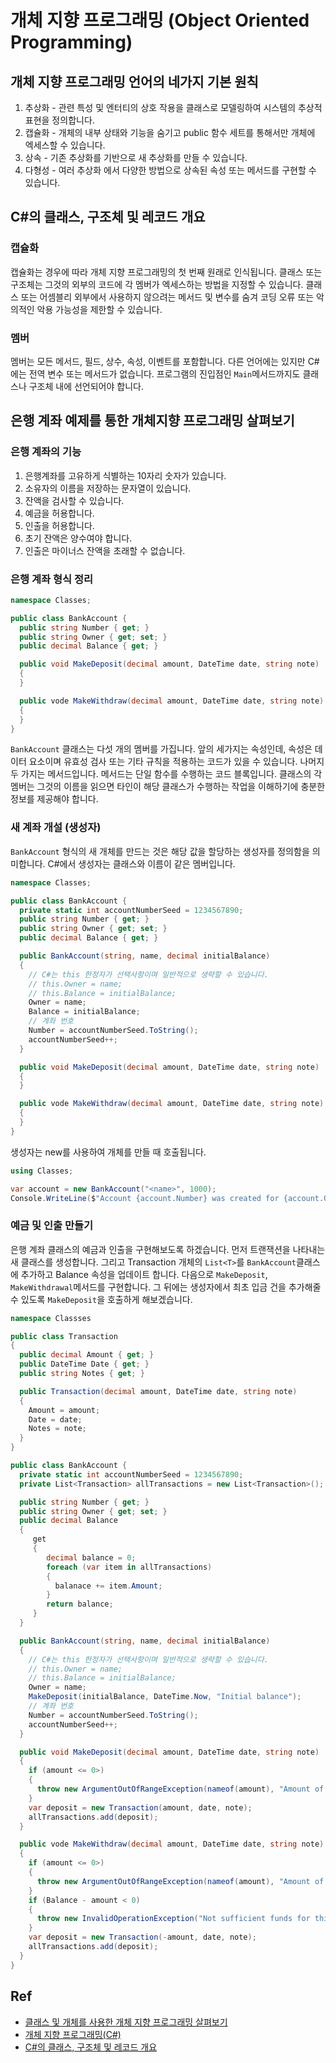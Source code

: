 # 개체 지향 프로그래밍 (Object Oriented Programming)

## 개체 지향 프로그래밍 언어의 네가지 기본 원칙

1. 추상화 - 관련 특성 및 엔터티의 상호 작용을 클래스로 모델링하여 시스템의 추상적 표현을 정의합니다.
2. 캡슐화 - 개체의 내부 상태와 기능을 숨기고 public 함수 세트를 통해서만 개체에 엑세스할 수 있습니다.
3. 상속 - 기존 추상화를 기반으로 새 추상화를 만들 수 있습니다.
4. 다형성 - 여러 추상화 에서 다양한 방법으로 상속된 속성 또는 메서드를 구현할 수 있습니다.

## C#의 클래스, 구조체 및 레코드 개요

### 캡슐화

캡슐화는 경우에 따라 개체 지향 프로그래밍의 첫 번째 원래로 인식됩니다. 클래스 또는 구조체는 그것의 외부의 코드에 각 멤버가 엑세스하는 방법을 지정할 수 있습니다. 클래스 또는 어셈블리 외부에서 사용하지 않으려는 메서드 및 변수를 숨겨 코딩 오류 또는 악의적인 악용 가능성을 제한할 수 있습니다.

### 멤버

멤버는 모든 메서드, 필드, 상수, 속성, 이벤트를 포함합니다. 다른 언어에는 있지만 C#에는 전역 변수 또는 메서드가 없습니다. 프로그램의 진입점인 `Main`메서드까지도 클래스나 구조체 내에 선언되어야 합니다.

## 은행 계좌 예제를 통한 개체지향 프로그래밍 살펴보기

### 은행 계좌의 기능

1. 은행계좌를 고유하게 식별하는 10자리 숫자가 있습니다.
2. 소유자의 이름을 저장하는 문자열이 있습니다.
3. 잔액을 검사할 수 있습니다.
4. 예금을 허용합니다.
5. 인출을 허용합니다.
6. 초기 잔액은 양수여야 합니다.
7. 인출은 마이너스 잔액을 초래할 수 없습니다.

### 은행 계좌 형식 정리

```cs
namespace Classes;

public class BankAccount {
  public string Number { get; }
  public string Owner { get; set; }
  public decimal Balance { get; }

  public void MakeDeposit(decimal amount, DateTime date, string note)
  {
  }

  public vode MakeWithdraw(decimal amount, DateTime date, string note)
  {
  }
}
```

`BankAccount` 클래스는 다섯 개의 멤버를 가집니다. 앞의 세가지는 속성인데, 속성은 데이터 요소이며 유효성 검사 또는 기타 규칙을 적용하는 코드가 있을 수 있습니다. 나머지 두 가지는 메서드입니다. 메서드는 단일 함수를 수행하는 코드 블록입니다. 클래스의 각 멤버는 그것의 이름을 읽으면 타인이 해당 클래스가 수행하는 작업을 이해하기에 충분한 정보를 제공해야 합니다.

### 새 계좌 개설 (생성자)

`BankAccount` 형식의 새 개체를 만드는 것은 해당 값을 할당하는 생성자를 정의함을 의미합니다. C#에서 생성자는 클래스와 이름이 같은 멤버입니다.

```cs
namespace Classes;

public class BankAccount {
  private static int accountNumberSeed = 1234567890;
  public string Number { get; }
  public string Owner { get; set; }
  public decimal Balance { get; }

  public BankAccount(string, name, decimal initialBalance)
  {
    // C#는 this 한정자가 선택사항이며 일반적으로 생략할 수 있습니다.
    // this.Owner = name;
    // this.Balance = initialBalance;
    Owner = name;
    Balance = initialBalance;
    // 계좌 번호
    Number = accountNumberSeed.ToString();
    accountNumberSeed++;
  }

  public void MakeDeposit(decimal amount, DateTime date, string note)
  {
  }

  public vode MakeWithdraw(decimal amount, DateTime date, string note)
  {
  }
}
```

생성자는 new를 사용하여 개체를 만들 때 호출됩니다.

```cs
using Classes;

var account = new BankAccount("<name>", 1000);
Console.WriteLine($"Account {account.Number} was created for {account.Owner} with {account.Balance} initial balance.");
```

### 예금 및 인출 만들기

은행 계좌 클래스의 예금과 인출을 구현해보도록 하겠습니다. 먼저 트랜잭션을 나타내는 새 클래스를 생성합니다.
그리고 Transaction 개체의 `List<T>`를 `BankAccount`클래스에 추가하고 Balance 속성을 업데이트 합니다.
다음으로 `MakeDeposit`, `MakeWithdrawal`메서드를 구현합니다.
그 뒤에는 생성자에서 최초 입금 건을 추가해줄 수 있도록 `MakeDeposit`을 호출하게 해보겠습니다.

```cs
namespace Classses

public class Transaction
{
  public decimal Amount { get; }
  public DateTime Date { get; }
  public string Notes { get; }

  public Transaction(decimal amount, DateTime date, string note)
  {
    Amount = amount;
    Date = date;
    Notes = note;
  }
}

public class BankAccount {
  private static int accountNumberSeed = 1234567890;
  private List<Transaction> allTransactions = new List<Transaction>();

  public string Number { get; }
  public string Owner { get; set; }
  public decimal Balance
  {
     get
     {
        decimal balance = 0;
        foreach (var item in allTransactions)
        {
          balanace += item.Amount;
        }
        return balance;
     }
  }

  public BankAccount(string, name, decimal initialBalance)
  {
    // C#는 this 한정자가 선택사항이며 일반적으로 생략할 수 있습니다.
    // this.Owner = name;
    // this.Balance = initialBalance;
    Owner = name;
    MakeDeposit(initialBalance, DateTime.Now, "Initial balance");
    // 계좌 번호
    Number = accountNumberSeed.ToString();
    accountNumberSeed++;
  }

  public void MakeDeposit(decimal amount, DateTime date, string note)
  {
    if (amount <= 0>)
    {
      throw new ArgumentOutOfRangeException(nameof(amount), "Amount of deposit must be positive");
    }
    var deposit = new Transaction(amount, date, note);
    allTransactions.add(deposit);
  }

  public vode MakeWithdraw(decimal amount, DateTime date, string note)
  {
    if (amount <= 0>)
    {
      throw new ArgumentOutOfRangeException(nameof(amount), "Amount of withdrawal must be positive");
    }
    if (Balance - amount < 0)
    {
      throw new InvalidOperationException("Not sufficient funds for this withdrawal");
    }
    var deposit = new Transaction(-amount, date, note);
    allTransactions.add(deposit);
  }
}
```

## Ref

- [클래스 및 개체를 사용한 개체 지향 프로그래밍 살펴보기](https://learn.microsoft.com/ko-kr/dotnet/csharp/fundamentals/tutorials/classes)
- [개체 지향 프로그래밍(C#)](https://learn.microsoft.com/ko-kr/dotnet/csharp/fundamentals/tutorials/oop)
- [C#의 클래스, 구조체 및 레코드 개요](https://learn.microsoft.com/ko-kr/dotnet/csharp/fundamentals/object-oriented/)
